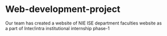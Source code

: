 # Web-development-project
Our team has created a website of NIE ISE department faculties website as a part of Inter/intra institutional internship phase-1


